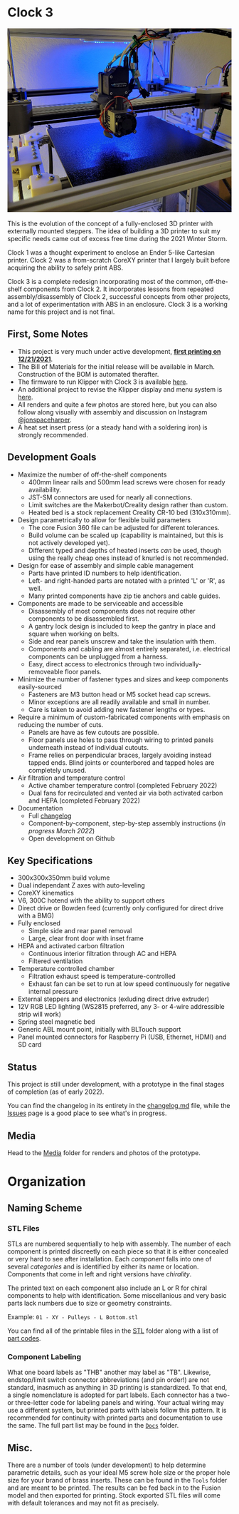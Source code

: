 # Clock 3

![Cover photo of hotend](/Media/Photos/2021-12/20211223_cover.jpg)

This is the evolution of the concept of a fully-enclosed 3D printer with externally mounted steppers. The idea of building a 3D printer to suit my specific needs came out of excess free time during the 2021 Winter Storm.

Clock 1 was a thought experiment to enclose an Ender 5-like Cartesian printer. Clock 2 was a from-scratch CoreXY printer that I largely built before acquiring the ability to safely print ABS.

Clock 3 is a complete redesign incorporating most of the common, off-the-shelf components from Clock 2. It incorporates lessons from repeated assembly/disassembly of Clock 2, successful concepts from other projects, and a lot of experimentation with ABS in an enclosure. Clock 3 is a working name for this project and is not final.

## First, Some Notes

- This project is very much under active development, [**first printing on 12/21/2021**](/Media/Cropped/20211221_Hotend.jpg).
- The Bill of Materials for the initial release will be available in March. Construction of the BOM is automated therafter.
- The firmware to run Klipper with Clock 3 is available [here](../clock3-klipper).
- An additional project to revise the Klipper display and menu system is [here](../clock-face).
- All renders and quite a few photos are stored here, but you can also follow along visually with assembly and discussion on Instagram [@jonspaceharper](https://www.instagram.com/jonspaceharper/).
- A heat set insert press (or a steady hand with a soldering iron) is strongly recommended.

## Development Goals

- Maximize the number of off-the-shelf components
  - 400mm linear rails and 500mm lead screws were chosen for ready availability.
  - JST-SM connectors are used for nearly all connections.
  - Limit switches are the Makerbot/Creality design rather than custom.
  - Heated bed is a stock replacement Creality CR-10 bed (310x310mm).
- Design parametrically to allow for flexible build parameters
  - The core Fusion 360 file can be adjusted for different tolerances.
  - Build volume can be scaled up (capability is maintained, but this is not actively developed yet).
  - Different typed and depths of heated inserts *can* be used, though using the really cheap ones instead of knurled is not recommended.
- Design for ease of assembly and simple cable management
  - Parts have printed ID numbers to help identification.
  - Left- and right-handed parts are notated with a printed 'L' or 'R', as well.
  - Many printed components have zip tie anchors and cable guides.
- Components are made to be serviceable and accessible
  - Disassembly of most components does not require other components to be disassembled first.
  - A gantry lock design is included to keep the gantry in place and square when working on belts.
  - Side and rear panels unscrew and take the insulation with them.
  - Components and cabling are almost entirely separated, i.e. electrical components can be unplugged from a harness.
  - Easy, direct access to electronics through two individually-removeable floor panels.
- Minimize the number of fastener types and sizes and keep components easily-sourced
  - Fasteners are M3 button head or M5 socket head cap screws.
  - Minor exceptions are all readily available and small in number.
  - Care is taken to avoid adding new fastener lengths or types.
- Require a minimum of custom-fabricated components with emphasis on reducing the number of cuts.
  - Panels are have as few cutouts are possible.
  - Floor panels use holes to pass through wiring to printed panels underneath instead of individual cutouts.
  - Frame relies on perpendicular braces, largely avoiding instead tapped ends. Blind joints or counterbored and tapped holes are completely unused.
- Air filtration and temperature control
  - Active chamber temperature control (completed February 2022)
  - Dual fans for recirculated and vented air via both activated carbon and HEPA (completed February 2022)
- Documentation
  - Full [changelog](changelog.md)
  - Component-by-component, step-by-step assembly instructions (*in progress March 2022*)
  - Open development on Github

## Key Specifications

- 300x300x350mm build volume
- Dual independant Z axes with auto-leveling
- CoreXY kinematics
- V6, 300C hotend with the ability to support others
- Direct drive or Bowden feed (currently only configured for direct drive with a BMG)
- Fully enclosed
  - Simple side and rear panel removal
  - Large, clear front door with inset frame
- HEPA and activated carbon filtration
  - Continuous interior filtration through AC and HEPA
  - Filtered ventilation
- Temperature controlled chamber
  - Filtration exhaust speed is temperature-controlled
  - Exhaust fan can be set to run at low speed continuously for negative internal pressure
- External steppers and electronics (exluding direct drive extruder)
- 12V RGB LED lighting (WS2815 preferred, any 3- or 4-wire addressible strip will work)
- Spring steel magnetic bed
- Generic ABL mount point, initially with BLTouch support
- Panel mounted connectors for Raspberry Pi (USB, Ethernet, HDMI) and SD card

## Status

This project is still under development, with a prototype in the final stages of completion (as of early 2022).

You can find the changelog in its entirety in the [changelog.md](changelog.md) file, while the [Issues](/issues) page is a good place to see what's in progress.

## Media

Head to the [Media](/Media) folder for renders and photos of the prototype.

# Organization

## Naming Scheme

### STL Files

STLs are numbered sequentially to help with assembly. The number of each component is printed discreetly on each piece so that it is either concealed or very hard to see after installation. Each *component* falls into one of several *categories* and is identified by either its name or location. Components that come in left and right versions have *chirality*.

The printed text on each component also include an L or R for chiral components to help with identification. Some miscellanious and very basic parts lack numbers due to size or geometry constraints.

Example: `01 - XY - Pulleys - L Bottom.stl`

You can find all of the printable files in the [STL](STL/) folder along with a list of [part codes](Docs/Part%20Codes.md).

### Component Labeling

What one board labels as "THB" another may label as "TB". Likewise, endstop/limit switch connector abbreviations (and pin order!) are not standard, inasmuch as anything in 3D printing is standardized. To that end, a single nomenclature is adopted for part labels. Each connector has a two- or three-letter code for labeling panels and wiring. Your actual wiring may use a different system, but printed parts with labels follow this pattern. It is recommended for continuity with printed parts and documentation to use the same. The full part list may be found in the [`Docs`](Docs/) folder.

## Misc.

There are a number of tools (under development) to help determine parametric details, such as your ideal M5 screw hole size or the proper hole size for your brand of brass inserts. These can be found in the `Tools` folder and are meant to be printed. The results can be fed back in to the Fusion model and then exported for printing. Stock exported STL files will come with default tolerances and may not fit as precisely.
